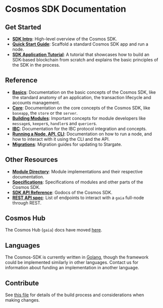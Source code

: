 <!--
layout: homepage
title: Cosmos IBC Account Documentation
description: Implemented based on the ICS27 specificaion, IBC accounts allow a remote, IBC-connected source blockchain to send an arbitrary transaction to be executed on the destination blockchain.
sections:
  - title: Testing ICA with Starport
    desc: Bootstrap an Interchain Accounts Testnet using Starport
    icon: specifications
    url: /starport/
stack:
  - title: Cosmos Hub
    desc: The first of thousands of interconnected blockchains on the Cosmos Network.
    color: "#BA3FD9"
    label: hub
    url: http://hub.cosmos.network
  - title: Tendermint Core
    desc: The leading BFT engine for building blockchains, powering Cosmos SDK.
    color: "#00BB00"
    label: core
    url: http://docs.tendermint.com
footer:
  newsletter: false
aside: false
-->

# Cosmos SDK Documentation

## Get Started

- **[SDK Intro](./intro/overview.md)**: High-level overview of the Cosmos SDK.
- **[Quick Start Guide](./using-the-sdk/quick-start.md)**: Scaffold a standard Cosmos SDK app and run a node.
- **[SDK Application Tutorial](https://github.com/cosmos/sdk-application-tutorial)**: A tutorial that showcases how to build an SDK-based blockchain from scratch and explains the basic principles of the SDK in the process.

## Reference

- **[Basics](./basics/)**: Documentation on the basic concepts of the Cosmos SDK, like the standard anatomy of an application, the transaction lifecycle and accounts management.
- **[Core](./core/)**: Documentation on the core concepts of the Cosmos SDK, like `baseapp`, the `store` or the `server`.
- **[Building Modules](./building-modules/)**: Important concepts for module developers like `message`s, `keeper`s, `handler`s and `querier`s.
- **[IBC](./ibc/)**: Documentation for the IBC protocol integration and concepts.
- **[Running a Node, API, CLI](./run-node/)**: Documentation on how to run a node, and how to interact with it using the CLI and the API.
- **[Migrations](./migrations/)**: Migration guides for updating to Stargate.

## Other Resources

- **[Module Directory](../x/)**: Module implementations and their respective documentation.
- **[Specifications](./spec/)**: Specifications of modules and other parts of the Cosmos SDK.
- **[SDK API Reference](https://godoc.org/github.com/cosmos/cosmos-sdk)**: Godocs of the Cosmos SDK.
- **[REST API spec](https://cosmos.network/rpc/)**: List of endpoints to interact with a `gaia` full-node through REST.

## Cosmos Hub

The Cosmos Hub (`gaia`) docs have moved [here](https://github.com/cosmos/gaia/tree/master/docs).

## Languages

The Cosmos-SDK is currently written in [Golang](https://golang.org/), though the
framework could be implemented similarly in other languages.
Contact us for information about funding an implementation in another language.

## Contribute

See [this file](https://github.com/cosmos/cosmos-sdk/blob/master/docs/DOCS_README.md) for details of the build process and
considerations when making changes.
